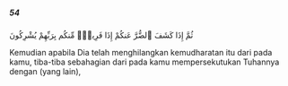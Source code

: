 ##### 54

<span class="ayah">ثُمَّ إِذَا كَشَفَ ٱلضُّرَّ عَنكُمْ إِذَا فَرِيقٌۭ مِّنكُم بِرَبِّهِمْ يُشْرِكُونَ</span>

<span class="ayah_translation">Kemudian apabila Dia telah menghilangkan kemudharatan itu dari pada kamu, tiba-tiba sebahagian dari pada kamu mempersekutukan Tuhannya dengan (yang lain),</span>
